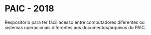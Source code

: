 # PAIC - 2018

Respositório para ter fácil acesso entre computadores diferentes ou sistemas operacionais diferentes aos documentos/arquivos do PAIC.